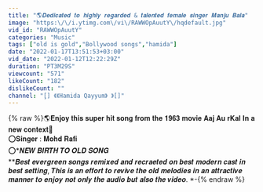 ```yaml
---
title: "🌎𝑫𝒆𝒅𝒊𝒄𝒂𝒕𝒆𝒅 𝒕𝒐 𝒉𝒊𝒈𝒉𝒍𝒚 𝒓𝒆𝒈𝒂𝒓𝒅𝒆𝒅 & 𝒕𝒂𝒍𝒆𝒏𝒕𝒆𝒅 𝒇𝒆𝒎𝒂𝒍𝒆 𝒔𝒊𝒏𝒈𝒆𝒓 𝑴𝒂𝒏𝒋𝒖 𝑩𝒂𝒍𝒂"
image: "https:\/\/i.ytimg.com\/vi\/RAWWOpAuutY\/hqdefault.jpg"
vid_id: "RAWWOpAuutY"
categories: "Music"
tags: ["old is gold","Bollywood songs","hamida"]
date: "2022-01-17T13:51:53+03:00"
vid_date: "2022-01-12T12:22:29Z"
duration: "PT3M29S"
viewcount: "571"
likeCount: "182"
dislikeCount: ""
channel: "̧[] 《《Hamida Qayyum》 》[]"
---
```

{% raw %}🌎𝐄𝐧𝐣𝐨𝐲 𝐭𝐡𝐢𝐬 𝐬𝐮𝐩𝐞𝐫 𝐡𝐢𝐭 𝐬𝐨𝐧𝐠 𝐟𝐫𝐨𝐦 𝐭𝐡𝐞 𝟏𝟗𝟔𝟑 𝐦𝐨𝐯𝐢𝐞 𝐀𝐚𝐣 𝐀𝐮 𝐫𝐊𝐚𝐥 𝐈𝐧 𝐚 𝐧𝐞𝐰 𝐜𝐨𝐧𝐭𝐞𝐱𝐭🔴<br />⭕️𝐒𝐢𝐧𝐠𝐞𝐫 : 𝐌𝐨𝐡𝐝 𝐑𝐚𝐟𝐢<br />⭕️*𝑵𝑬𝑾 𝑩𝑰𝑹𝑻𝑯 𝑻𝑶 𝑶𝑳𝑫 𝑺𝑶𝑵𝑮<br />**𝑩𝒆𝒔𝒕 𝒆𝒗𝒆𝒓𝒈𝒓𝒆𝒆𝒏 𝒔𝒐𝒏𝒈𝒔 𝒓𝒆𝒎𝒊𝒙𝒆𝒅 𝒂𝒏𝒅 𝒓𝒆𝒄𝒓𝒂𝒆𝒕𝒆𝒅 𝒐𝒏 𝒃𝒆𝒔𝒕 𝒎𝒐𝒅𝒆𝒓𝒏 𝒄𝒂𝒔𝒕 𝒊𝒏 𝒃𝒆𝒔𝒕 𝒔𝒆𝒕𝒕𝒊𝒏𝒈, 𝑻𝒉𝒊𝒔 𝒊𝒔 𝒂𝒏 𝒆𝒇𝒇𝒐𝒓𝒕 𝒕𝒐 𝒓𝒆𝒗𝒊𝒗𝒆 𝒕𝒉𝒆 𝒐𝒍𝒅 𝒎𝒆𝒍𝒐𝒅𝒊𝒆𝒔 𝒊𝒏 𝒂𝒏 𝒂𝒕𝒕𝒓𝒂𝒄𝒕𝒊𝒗𝒆 𝒎𝒂𝒏𝒏𝒆𝒓 𝒕𝒐 𝒆𝒏𝒋𝒐𝒚 𝒏𝒐𝒕 𝒐𝒏𝒍𝒚 𝒕𝒉𝒆 𝒂𝒖𝒅𝒊𝒐 𝒃𝒖𝒕 𝒂𝒍𝒔𝒐 𝒕𝒉𝒆 𝒗𝒊𝒅𝒆𝒐. *-{% endraw %}
